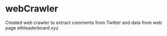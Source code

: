 # webCrawler

Created web crawler to extract comments from Twitter and data from web page ethleaderboard.xyz

